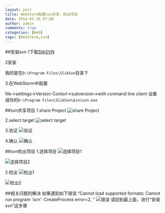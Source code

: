 ```yaml
---
layout: post
title: WebStorm配置svn共享、检出项目
date: 2014-05-26 07:08
author: admin
comments: true
categories: [Web]
tags: [WebStorm,svn]
---
```

 
##安装svn
1下载[SlikSVN](http://subversion.apache.org/packages.html#windows)

2安装

我的是在`D:\Program Files\SlikSvn`目录下

3.在WebStorm中配置

file->settings->Version Contorl->subversion->with conmand line client
设置成你的`D:\Program Files\SlikSvn\bin\svn.exe`

##svn共享项目
1.share Project
![share Project](http://d.hiphotos.bdimg.com/album/s%3D550%3Bq%3D90%3Bc%3Dxiangce%2C100%2C100/sign=b6274fc838f33a879a6d001ff6676105/b7003af33a87e95056343f9412385343fbf2b423.jpg?referer=4c3040f099504fc2fb488435f4e1&x=.jpg)

2.select target
![select target](http://c.hiphotos.bdimg.com/album/s%3D550%3Bq%3D90%3Bc%3Dxiangce%2C100%2C100/sign=b07621fbca95d143de76e42643cbf33f/d833c895d143ad4b23c28b3880025aafa50f065e.jpg?referer=dca2731cb11c87018fa186d66235&x=.jpg)

3.验证
![验证](http://g.hiphotos.bdimg.com/album/s%3D550%3Bq%3D90%3Bc%3Dxiangce%2C100%2C100/sign=5ba329db71f082022992913a7bc08ad0/d01373f082025aaf52e7b333f9edab64024f1a75.jpg?referer=57637f1e257f9e2f29222938662c&x=.jpg)

4.确认
![确认](http://f.hiphotos.bdimg.com/album/s%3D550%3Bq%3D90%3Bc%3Dxiangce%2C100%2C100/sign=24915583d31373f0f13f6f9a94343ac6/ac4bd11373f08202af7d5cc749fbfbedaa641b5f.jpg?referer=72d3594385d6277fb00506086536&x=.jpg)

##svn检出项目
1.选择项目
![选择项目1](http://d.hiphotos.bdimg.com/album/s%3D550%3Bq%3D90%3Bc%3Dxiangce%2C100%2C100/sign=6222c113b4fd5266a32b3c119b23e616/38dbb6fd5266d016eacd53d0952bd40734fa3576.jpg?referer=fdfe724abb014a90d829728d732d&x=.jpg)

![选择项目2](http://f.hiphotos.bdimg.com/album/s%3D550%3Bq%3D90%3Bc%3Dxiangce%2C100%2C100/sign=5627f21960d9f2d3241124ea99d7fb2e/0bd162d9f2d3572c3c0c51248813632763d0c358.jpg?referer=c62be284530fd9f9f90061592d36&x=.jpg)

2.检出
![检出1](http://h.hiphotos.bdimg.com/album/s%3D550%3Bq%3D90%3Bc%3Dxiangce%2C100%2C100/sign=7eda4b169e82d158bf8259b4b03168e5/b2de9c82d158ccbfc35278c21bd8bc3eb0354158.jpg?referer=3d962e40d63f87948ae87c1eaf36&x=.jpg)

![检出2](http://a.hiphotos.bdimg.com/album/s%3D550%3Bq%3D90%3Bc%3Dxiangce%2C100%2C100/sign=3b5e312217ce36d3a60483350ac84bba/c8ea15ce36d3d539d6ebc23b3887e950342ab070.jpg?referer=d8e5832456e736d10104b838f02e&x=.jpg)

##相关问题的解决
如果遇到如下错误
“Cannot load supported formats: Cannot run program 'svn': CreateProcess error=2, ”
![错误](http://h.hiphotos.bdimg.com/album/s%3D550%3Bq%3D90%3Bc%3Dxiangce%2C100%2C100/sign=2e9d4b7fd2a20cf44290feda46323a0b/b3b7d0a20cf431adbcf08fc14936acaf2edd982c.jpg?referer=4d36d43de2fe9925921b5d60d8e2&x=.jpg)
请回到最上面，进行“安装svn”这步骤